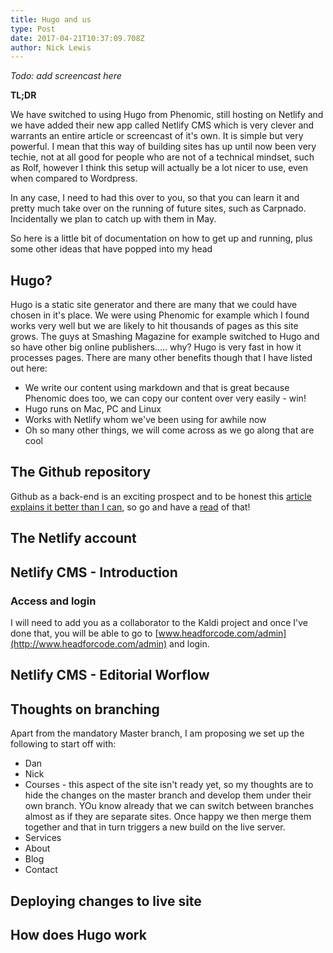 ```yaml
---
title: Hugo and us
type: Post
date: 2017-04-21T10:37:09.708Z
author: Nick Lewis
---
```


_Todo: add screencast here_

__TL;DR__

We have switched to using Hugo from Phenomic, still hosting on Netlify and we have added their new app called Netlify CMS which is very clever and warrants an entire article or screencast of it's own. It is simple but very powerful. I mean that this way of building sites has up until now been very techie, not at all good for people who are not of a technical mindset, such as Rolf, however I think this setup will actually be a lot nicer to use, even when compared to Wordpress.

In any case, I need to had this over to you, so that you can learn it and pretty much take over on the running of future sites, such as Carpnado. Incidentally we plan to catch up with them in May.

So here is a little bit of documentation on how to get up and running, plus some other ideas that have popped into my head

## Hugo?

Hugo is a static site generator and there are many that we could have chosen in it's place. We were using Phenomic for example which I found works very well but we are likely to hit thousands of pages as this site grows. The guys at Smashing Magazine for example switched to Hugo and so have other big online publishers..... why? Hugo is very fast in how it processes pages. There are many other benefits though that I have listed out here:

* We write our content using markdown and that is great because Phenomic does too, we can copy our content over very easily - win!
* Hugo runs on Mac, PC and Linux
* Works with Netlify whom we've been using for awhile now
* Oh so many other things, we will come across as we go along that are cool

## The Github repository

Github as a back-end is an exciting prospect and to be honest this [article explains it better than I can](https://snipcart.com/blog/netlify-cms-react-git-workflow?utm_source=Snipcart+email+subscribers&utm_campaign=486fda4eb8-mc-snip-march17-content-netlifycms&utm_medium=email&utm_term=0_3e16e05ea2-486fda4eb8-122819253), so go and have a [read](https://snipcart.com/blog/netlify-cms-react-git-workflow?utm_source=Snipcart+email+subscribers&utm_campaign=486fda4eb8-mc-snip-march17-content-netlifycms&utm_medium=email&utm_term=0_3e16e05ea2-486fda4eb8-122819253) of that!

## The Netlify account

## Netlify CMS - Introduction

### Access and login

I will need to add you as a collaborator to the Kaldi project and once I've done that, you will be able to go to [www.headforcode.com/admin](http://www.headforcode.com/admin) and login.

## Netlify CMS - Editorial Worflow

## Thoughts on branching

Apart from the mandatory Master branch, I am proposing we set up the following to start off with:

* Dan
* Nick
* Courses - this aspect of the site isn't ready yet, so my thoughts are to hide the changes on the master branch and develop them under their own branch. YOu know already that we can switch between branches almost as if they are separate sites. Once happy we then merge them together and that in turn triggers a new build on the live server.
* Services
* About
* Blog
* Contact

## Deploying changes to live site

## How does Hugo work